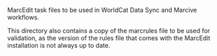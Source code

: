 MarcEdit task files to be used in WorldCat Data Sync and Marcive workflows.

This directory also contains a copy of the marcrules file to be used for validation, as the version of the rules file that comes with the MarcEdit installation is not always up to date.
